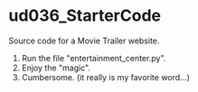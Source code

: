# ud036_StarterCode
Source code for a Movie Trailer website.

1. Run the file "entertainment_center.py".
2. Enjoy the "magic".
3. Cumbersome. (it really is my favorite word...)